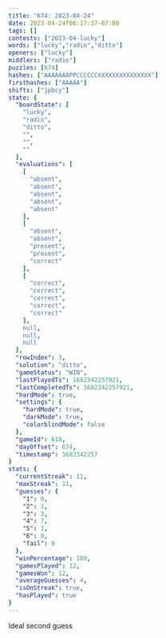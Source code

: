 ```yaml
---
title: "674: 2023-04-24"
date: 2023-04-24T06:17:37-07:00
tags: []
contests: ["2023-04-lucky"]
words: ["lucky","radio","ditto"]
openers: ["lucky"]
middlers: ["radio"]
puzzles: [674]
hashes: ["AAAAAAAPPCCCCCCXXXXXXXXXXXXXXX"]
firsthashes: ["AAAAA"]
shifts: ["jpbcy"]
state: {
  "boardState": [
    "lucky",
    "radio",
    "ditto",
    "",
    "",
    ""
  ],
  "evaluations": [
    [
      "absent",
      "absent",
      "absent",
      "absent",
      "absent"
    ],
    [
      "absent",
      "absent",
      "present",
      "present",
      "correct"
    ],
    [
      "correct",
      "correct",
      "correct",
      "correct",
      "correct"
    ],
    null,
    null,
    null
  ],
  "rowIndex": 3,
  "solution": "ditto",
  "gameStatus": "WIN",
  "lastPlayedTs": 1682342257921,
  "lastCompletedTs": 1682342257921,
  "hardMode": true,
  "settings": {
    "hardMode": true,
    "darkMode": true,
    "colorblindMode": false
  },
  "gameId": 618,
  "dayOffset": 674,
  "timestamp": 1682342257
}
stats: {
  "currentStreak": 11,
  "maxStreak": 11,
  "guesses": {
    "1": 0,
    "2": 1,
    "3": 3,
    "4": 7,
    "5": 1,
    "6": 0,
    "fail": 0
  },
  "winPercentage": 100,
  "gamesPlayed": 12,
  "gamesWon": 12,
  "averageGuesses": 4,
  "isOnStreak": true,
  "hasPlayed": true
}
---
```

<!-- more -->
Ideal second guess
